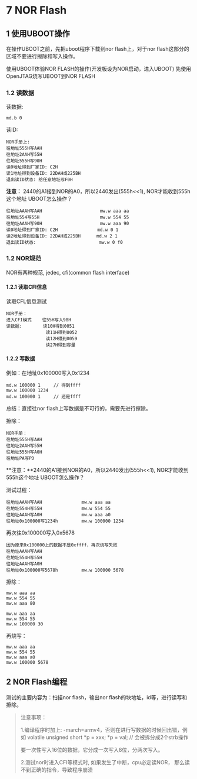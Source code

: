 # 7 NOR Flash

## 1 使用UBOOT操作

在操作UBOOT之前，先把uboot程序下载到nor flash上，对于nor flash这部分的区域不要进行擦除和写入操作。

使用UBOOT体验NOR FLASH的操作(开发板设为NOR启动，进入UBOOT)
先使用OpenJTAG烧写UBOOT到NOR FLASH

### 1.2 读数据

读数据:

```
md.b 0 
```

读ID:

```
NOR手册上:
往地址555H写AAH
往地址2AAH写55H
往地址555H写90H
读0地址得到厂家ID: C2H
读1地址得到设备ID: 22DAH或225BH
退出读ID状态: 给任意地址写F0H
```

**注意：** 2440的A1接到NOR的A0，所以2440发出(555h<<1), NOR才能收到555h这个地址
UBOOT怎么操作？

```
往地址AAAH写AAH                      mw.w aaa aa
往地址554写55H                       mw.w 554 55
往地址AAAH写90H                      mw.w aaa 90
读0地址得到厂家ID: C2H               md.w 0 1
读2地址得到设备ID: 22DAH或225BH      md.w 2 1
退出读ID状态:                        mw.w 0 f0
```

### 1.2 NOR规范

NOR有两种规范, jedec, cfi(common flash interface)

#### 1.2.1 读取CFI信息

读取CFL信息测试

```
NOR手册：   
进入CFI模式    往55H写入98H
读数据:        读10H得到0051
               读11H得到0052
               读12H得到0059
               读27H得到容量
```

#### 1.2.2 写数据

例如：在地址0x100000写入0x1234

```
md.w 100000 1     // 得到ffff
mw.w 100000 1234
md.w 100000 1     // 还是ffff
```

总结：直接往nor flash上写数据是不可行的，需要先进行擦除。

擦除：

```
NOR手册：
往地址555H写AAH 
往地址2AAH写55H 
往地址555H写A0H 
往地址PA写PD
```

**注意：**2440的A1接到NOR的A0，所以2440发出(555h<<1), NOR才能收到555h这个地址
UBOOT怎么操作？

测试过程：

```
往地址AAAH写AAH               mw.w aaa aa
往地址554H写55H               mw.w 554 55
往地址AAAH写A0H               mw.w aaa a0
往地址0x100000写1234h         mw.w 100000 1234
```

再次往0x100000写入0x5678

```
因为原来0x100000上的数据不是0xffff，再次烧写失败
往地址AAAH写AAH               
往地址554H写55H               
往地址AAAH写A0H               
往地址0x100000写5678h         mw.w 100000 5678
```

擦除：

```
mw.w aaa aa
mw.w 554 55
mw.w aaa 80

mw.w aaa aa
mw.w 554 55
mw.w 100000 30
```

再烧写：

```
mw.w aaa aa
mw.w 554 55
mw.w aaa a0
mw.w 100000 5678
```

## 2 NOR Flash编程

 测试的主要内容为：扫描nor flash，输出nor flash的块地址，id等，进行读写和擦除。

> 注意事项：
>
> 1.编译程序时加上: -march=armv4，否则在进行写数据的时候回出错，例如
>    volatile unsigned short *p = xxx;
>    *p = val; // 会被拆分成2个strb操作
>
> 要一次性写入16位的数据，它分成一次写入8位，分两次写入。
>
> 2.测试nor时进入CFI等模式时, 如果发生了中断，cpu必定读NOR，
>    那么读不到正确的指令，导致程序崩溃



